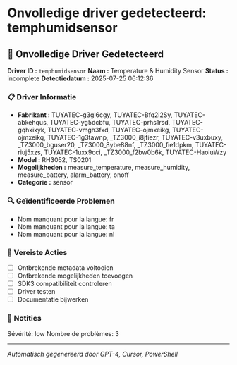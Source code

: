 # Onvolledige driver gedetecteerd: temphumidsensor

## 🚨 Onvolledige Driver Gedetecteerd

**Driver ID :** `temphumidsensor`
**Naam :** Temperature & Humidity Sensor
**Status :** incomplete
**Detectiedatum :** 2025-07-25 06:12:36

### 📋 Driver Informatie
- **Fabrikant :** TUYATEC-g3gl6cgy, TUYATEC-Bfq2i2Sy, TUYATEC-abkehqus, TUYATEC-yg5dcbfu, TUYATEC-prhs1rsd, TUYATEC-gqhxixyk, TUYATEC-vmgh3fxd, TUYATEC-ojmxeikg, TUYATEC-ojmxeikq, TUYATEC-1g3tawnp, _TZ3000_i8jfiezr, TUYATEC-v3uxbuxy, _TZ3000_bguser20, _TZ3000_8ybe88nf, _TZ3000_fie1dpkm, TUYATEC-riuj5xzs, TUYATEC-1uxx9cci, _TZ3000_f2bw0b6k, TUYATEC-HaoiuWzy
- **Model :** RH3052, TS0201
- **Mogelijkheden :** measure_temperature, measure_humidity, measure_battery, alarm_battery, onoff
- **Categorie :** sensor

### 🔍 Geïdentificeerde Problemen
- Nom manquant pour la langue: fr
- Nom manquant pour la langue: ta
- Nom manquant pour la langue: nl

### 🎯 Vereiste Acties
- [ ] Ontbrekende metadata voltooien
- [ ] Ontbrekende mogelijkheden toevoegen
- [ ] SDK3 compatibiliteit controleren
- [ ] Driver testen
- [ ] Documentatie bijwerken

### 📝 Notities
Sévérité: low
Nombre de problèmes: 3

---
*Automatisch gegenereerd door GPT-4, Cursor, PowerShell*

